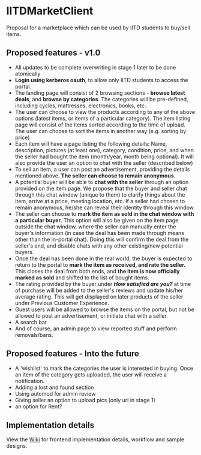 # IITDMarketClient

Proposal for a marketplace which can be used by IITD students to buy/sell items.

## Proposed features - v1.0
- All updates to be complete overwriting in stage 1 later to be done atomically
- **Login using kerberos oauth**, to allow only IITD students to access the portal.
- The landing page will consist of 2 browsing sections - **browse latest deals**, and **browse by categories**. The categories will be pre-defined, including cycles, mattresses, electronics, books, etc. 
- The user can choose to view the products according to any of the above options (latest items, or items of a particular category). The item listing page will consist of the items sorted according to the time of upload. The user can choose to sort the items in another way (e.g. sorting by price)
- Each item will have a page listing the following details: Name, description, pictures (at least one), category, condition, price, and when the seller had bought the item (month/year, month being optional). It will also provide the user an option to chat with the seller (described below)
- To sell an item, a user can post an advertisement, providing the details mentioned above. **The seller can choose to remain anonymous**.
- A potential buyer will be able to **chat with the seller** through an option provided on the item page. We propose that the buyer and seller chat through this chat window (unique to them) to clarify things about the item, arrive at a price, meeting location, etc. If a seller had chosen to remain anonymous, he/she can reveal their identity through this window.
- The seller can choose to **mark the item as sold in the chat window with a particular buyer**. This option will also be given on the item page outside the chat window, where the seller can manually enter the buyer's information (in case the deal has been made through means other than the in-portal chat). Doing this will confirm the deal from the seller's end, and disable chats with any other existing/new potential buyers.
- Once the deal has been done in the real world, the buyer is expected to return to the portal to **mark the item as received, and rate the seller.** This closes the deal from both ends, and **the item is now officially marked as sold** and shifted to the list of bought items.
- The rating provided by the buyer under ___How satisfied are you?___ at time of purchase will be added to the seller's reviews and update his/her average rating. This will get displayed on later products of the seller under Previous Customer Experience.
- Guest users will be allowed to browse the items on the portal, but not be allowed to post an advertisement, or initiate chat with a seller.
- A search bar
- And of course, an admin page to view reported stuff and perform removals/bans.

## Proposed features - Into the future
- A 'wishlist' to mark the categories the user is interested in buying. Once an item of the category gets uploaded, the user will receive a notification.
- Adding a lost and found section
- Using automod for admin review
- Giving seller an option to upload pics (only url in stage 1)
- an option for Rent?

## Implementation details
View the [Wiki](https://github.com/devlcub-iitd/IITDMarketClient/wiki) for frontend implementation details, workflow and sample designs.
